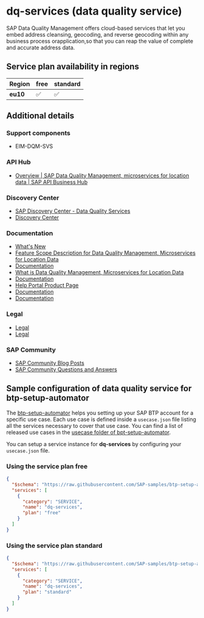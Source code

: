 # dq-services (data quality service)

SAP Data Quality Management offers cloud-based services that let you embed address cleansing, geocoding, and reverse geocoding within any business process orapplication,so that you can reap the value of complete and accurate address data.

## Service plan availability in regions

| Region | free | standard |
|--------|------|----------|
|  **eu10** | ✅ | ✅ |

## Additional details

### Support components

- EIM-DQM-SVS

### API Hub

- [Overview | SAP Data Quality Management, microservices for location data | SAP API Business Hub](https://api.sap.com/package/SAPCPDataQualityManagementmicroservices/overview)

### Discovery Center

- [SAP Discovery Center - Data Quality Services](https://discovery-center.cloud.sap/serviceCatalog/data-quality-services)
- [Discovery Center](https://discovery-center.cloud.sap/serviceCatalog/sap-data-quality-management)

### Documentation

- [What's New](https://help.sap.com/doc/43b304f99a8145809c78f292bfc0bc58/Cloud/en-US/98bf747111574187a7c76f8ced51cfeb.html?Component=Data%20Quality%20Services)
- [Feature Scope Description for Data Quality Management, Microservices for Location Data](https://help.sap.com/doc/dfe5f4c1b3294036a8a5f3baad7311d3/)
- [Documentation](https://help.sap.com/viewer/d95546360fea44988eb614718ff7e959/Cloud/)
- [What is Data Quality Management, Microservices for Location Data](https://help.sap.com/viewer/d95546360fea44988eb614718ff7e959/Cloud/en-US)
- [Documentation](https://help.sap.com/docs/BTP/d95546360fea44988eb614718ff7e959/746b418f655840179a99cbdf9073324f.html)
- [Help Portal Product Page](https://help.sap.com/viewer/product/SAP_Data_Quality_Management_microservices_for_location_data/Cloud/en-US)
- [Documentation](https://www.sap.com/documents/2019/08/7a08c953-607d-0010-87a3-c30de2ffd8ff.html)
- [Documentation](https://www.sapstore.com/solutions/41227/SAP-Data-Quality-Management%2C-microservices-for-location-data)

### Legal

- [Legal](https://www.sap.com/about/trust-center/agreements/cloud/cloud-services.html?tag=language:english&search=Supplement%20Business%20Technology%20Platform&sort=latest_desc)
- [Legal](https://www.sap.com/about/trust-center/agreements/on-premise/product-use-and-support-terms.html?tag=agreements:product-use-support-terms/on-premise-software/software-use-rights/)

### SAP Community

- [SAP Community Blog Posts](https://community.sap.com/search/?ct=blog&q=data%20quality%20service)
- [SAP Community Questions and Answers](https://community.sap.com/search/?ct=qa&q=data%20quality%20service)

## Sample configuration of **data quality service** for btp-setup-automator

The [btp-setup-automator](https://github.com/SAP-samples/btp-setup-automator) helps you setting up your SAP BTP account for a specific use case. Each use case is defined inside a `usecase.json` file listing all the services necessary to cover that use case. You can find a list of released use cases in the [usecase folder of bpt-setup-automator](https://github.com/SAP-samples/btp-setup-automator/tree/main/usecases).

You can setup a service instance for **dq-services** by configuring your `usecase.json` file.

### Using the service plan **free**

```json
{
  "$schema": "https://raw.githubusercontent.com/SAP-samples/btp-setup-automator/main/libs/btpsa-usecase.json",
  "services": [
    {
      "category": "SERVICE",
      "name": "dq-services",
      "plan": "free"
    }
  ]
}
```

### Using the service plan **standard**

```json
{
  "$schema": "https://raw.githubusercontent.com/SAP-samples/btp-setup-automator/main/libs/btpsa-usecase.json",
  "services": [
    {
      "category": "SERVICE",
      "name": "dq-services",
      "plan": "standard"
    }
  ]
}
```
